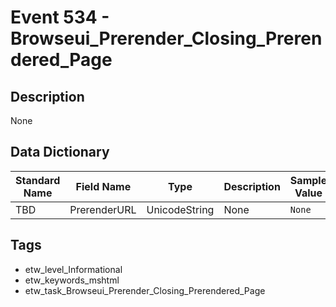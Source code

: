 # Event 534 - Browseui_Prerender_Closing_Prerendered_Page

## Description
None

## Data Dictionary
|Standard Name|Field Name|Type|Description|Sample Value|
|---|---|---|---|---|
|TBD|PrerenderURL|UnicodeString|None|`None`|

## Tags
* etw_level_Informational
* etw_keywords_mshtml
* etw_task_Browseui_Prerender_Closing_Prerendered_Page